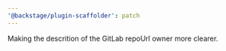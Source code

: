 ```yaml
---
'@backstage/plugin-scaffolder': patch
---
```


Making the descrition of the GitLab repoUrl owner more clearer.
